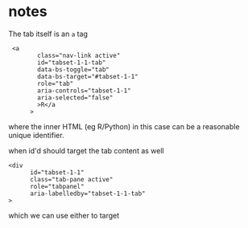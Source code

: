# notes

The tab itself is an `a` tag

```
 <a
        class="nav-link active"
        id="tabset-1-1-tab"
        data-bs-toggle="tab"
        data-bs-target="#tabset-1-1"
        role="tab"
        aria-controls="tabset-1-1"
        aria-selected="false"
        >R</a
      >
```

where the inner HTML (eg R/Python) in this case can be a reasonable unique identifier.

when id'd should target the tab content as well

```
<div
      id="tabset-1-1"
      class="tab-pane active"
      role="tabpanel"
      aria-labelledby="tabset-1-1-tab"
>
```

which we can use either to target 
